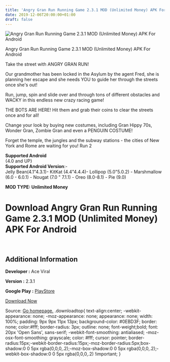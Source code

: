 ```yaml
---
title: 'Angry Gran Run Running Game 2.3.1 MOD (Unlimited Money) APK For Android'
date: 2019-12-06T20:00:00+01:00
draft: false
---
```


![Angry Gran Run Running Game 2.3.1 MOD (Unlimited Money) APK For Android](https://i0.wp.com/apkhome.net/wp-content/uploads/2019/12/Angry-Gran-Run-Running-Game.png "Angry Gran Run Running Game 2.3.1 MOD (Unlimited Money) APK For Android")

  

Angry Gran Run Running Game 2.3.1 MOD (Unlimited Money) APK For Android

Take the street with ANGRY GRAN RUN!

Our grandmother has been locked in the Asylum by the agent Fred, she is planning her escape and she needs YOU to guide her through the streets once she's out!

Run, jump, spin and slide over and through tons of different obstacles and WACKY in this endless new crazy racing game!

THE BOTS ARE HERE! Hit them and grab their coins to clear the streets once and for all!

Change your look by buying new costumes, including Gran Hippy 70s, Wonder Gran, Zombie Gran and even a PENGUIN COSTUME!

Forget the temple, the jungles and the subway stations - the cities of New York and Rome are waiting for you! Run 2

**Supported Android**  
{4.0 and UP}  
**Supported Android Version**:-  
Jelly Bean(4.1"4.3.1)- KitKat (4.4"4.4.4)- Lollipop (5.0"5.0.2) - Marshmallow (6.0 - 6.0.1) - Nougat (7.0 " 7.1.1) - Oreo (8.0-8.1) - Pie (9.0)

**MOD TYPE: Unlimited Money**

Download Angry Gran Run Running Game 2.3.1 MOD (Unlimited Money) APK For Android
================================================================================

 

Additional Information
----------------------

**Developer :** Ace Viral

**Version :** 2.3.1

**Google Play :** [PlayStore](https://play.google.com/store/apps/details?id=com.aceviral.angrygranrun)

  

[Download Now](https://store4app.co/post/angry-gran-run-running-game-2-3-1-mod-unlimited-money-apk-for-android_1575653000)

  
Source: [Go homepage.](https://store4app.co/post/angry-gran-run-running-game-2-3-1-mod-unlimited-money-apk-for-android_1575653000) .downloadtop{ text-align:center; -webkit-appearance: none; -moz-appearance: none; appearance: none; width: 100%; padding: 9px 9px 11px 13px; background-color: #0EBD3F; border: none; color:#fff; border-radius: 3px; outline: none; font-weight;bold; font: 20px 'Open Sans', sans-serif; -webkit-font-smoothing: antialiased; -moz-osx-font-smoothing: grayscale; color: #fff; cursor: pointer; border-radius:15px;-webkit-border-radius:15px;-moz-border-radius:5px;box-shadow:0 0 5px rgba(0,0,0,.2);-moz-box-shadow:0 0 5px rgba(0,0,0,.2);-webkit-box-shadow:0 0 5px rgba(0,0,0,.2) !important; }
